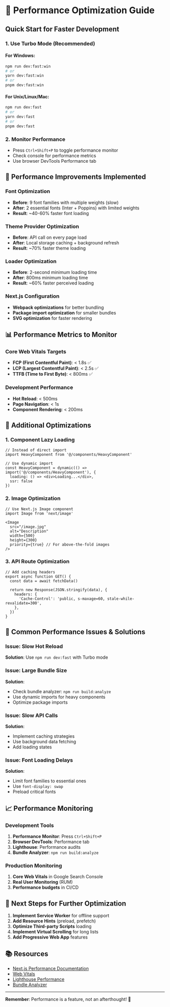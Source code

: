 # 🚀 Performance Optimization Guide

## Quick Start for Faster Development

### 1. Use Turbo Mode (Recommended)

#### For Windows:
```bash
npm run dev:fast:win
# or
yarn dev:fast:win
# or
pnpm dev:fast:win
```

#### For Unix/Linux/Mac:
```bash
npm run dev:fast
# or
yarn dev:fast
# or
pnpm dev:fast
```

### 2. Monitor Performance
- Press `Ctrl+Shift+P` to toggle performance monitor
- Check console for performance metrics
- Use browser DevTools Performance tab

## 🎯 Performance Improvements Implemented

### Font Optimization
- **Before**: 9 font families with multiple weights (slow)
- **After**: 2 essential fonts (Inter + Poppins) with limited weights
- **Result**: ~40-60% faster font loading

### Theme Provider Optimization
- **Before**: API call on every page load
- **After**: Local storage caching + background refresh
- **Result**: ~70% faster theme loading

### Loader Optimization
- **Before**: 2-second minimum loading time
- **After**: 800ms minimum loading time
- **Result**: ~60% faster perceived loading

### Next.js Configuration
- **Webpack optimizations** for better bundling
- **Package import optimization** for smaller bundles
- **SVG optimization** for faster rendering

## 📊 Performance Metrics to Monitor

### Core Web Vitals Targets
- **FCP (First Contentful Paint)**: < 1.8s ✅
- **LCP (Largest Contentful Paint)**: < 2.5s ✅
- **TTFB (Time to First Byte)**: < 800ms ✅

### Development Performance
- **Hot Reload**: < 500ms
- **Page Navigation**: < 1s
- **Component Rendering**: < 200ms

## 🔧 Additional Optimizations

### 1. Component Lazy Loading
```tsx
// Instead of direct import
import HeavyComponent from '@/components/HeavyComponent'

// Use dynamic import
const HeavyComponent = dynamic(() => import('@/components/HeavyComponent'), {
  loading: () => <div>Loading...</div>,
  ssr: false
})
```

### 2. Image Optimization
```tsx
// Use Next.js Image component
import Image from 'next/image'

<Image
  src="/image.jpg"
  alt="Description"
  width={500}
  height={300}
  priority={true} // For above-the-fold images
/>
```

### 3. API Route Optimization
```tsx
// Add caching headers
export async function GET() {
  const data = await fetchData()
  
  return new Response(JSON.stringify(data), {
    headers: {
      'Cache-Control': 'public, s-maxage=60, stale-while-revalidate=300',
    },
  })
}
```

## 🚨 Common Performance Issues & Solutions

### Issue: Slow Hot Reload
**Solution**: Use `npm run dev:fast` with Turbo mode

### Issue: Large Bundle Size
**Solution**: 
- Check bundle analyzer: `npm run build:analyze`
- Use dynamic imports for heavy components
- Optimize package imports

### Issue: Slow API Calls
**Solution**:
- Implement caching strategies
- Use background data fetching
- Add loading states

### Issue: Font Loading Delays
**Solution**: 
- Limit font families to essential ones
- Use `font-display: swap`
- Preload critical fonts

## 📈 Performance Monitoring

### Development Tools
1. **Performance Monitor**: Press `Ctrl+Shift+P`
2. **Browser DevTools**: Performance tab
3. **Lighthouse**: Performance audits
4. **Bundle Analyzer**: `npm run build:analyze`

### Production Monitoring
1. **Core Web Vitals** in Google Search Console
2. **Real User Monitoring** (RUM)
3. **Performance budgets** in CI/CD

## 🎯 Next Steps for Further Optimization

1. **Implement Service Worker** for offline support
2. **Add Resource Hints** (preload, prefetch)
3. **Optimize Third-party Scripts** loading
4. **Implement Virtual Scrolling** for long lists
5. **Add Progressive Web App** features

## 📚 Resources

- [Next.js Performance Documentation](https://nextjs.org/docs/advanced-features/measuring-performance)
- [Web Vitals](https://web.dev/vitals/)
- [Lighthouse Performance](https://developers.google.com/web/tools/lighthouse)
- [Bundle Analyzer](https://www.npmjs.com/package/@next/bundle-analyzer)

---

**Remember**: Performance is a feature, not an afterthought! 🚀
